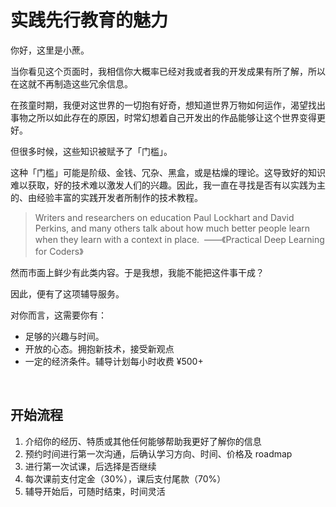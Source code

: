 
# 实践先行教育的魅力

你好，这里是小蔗。

当你看见这个页面时，我相信你大概率已经对我或者我的开发成果有所了解，所以在这就不再制造这些冗余信息。

在孩童时期，我便对这世界的一切抱有好奇，想知道世界万物如何运作，渴望找出事物之所以如此存在的原因，时常幻想着自己开发出的作品能够让这个世界变得更好。

但很多时候，这些知识被赋予了「门槛」。

这种「门槛」可能是阶级、金钱、冗杂、黑盒，或是枯燥的理论。这导致好的知识难以获取，好的技术难以激发人们的兴趣。因此，我一直在寻找是否有以实践为主的、由经验丰富的实践开发者所制作的技术教程。

> Writers and researchers on education Paul Lockhart and David Perkins, and many others talk about how much better people learn when they learn with a context in place. &nbsp;——《Practical Deep Learning for Coders》&nbsp;

然而市面上鲜少有此类内容。于是我想，我能不能把这件事干成？

因此，便有了这项辅导服务。

对你而言，这需要你有：

- 足够的兴趣与时间。
- 开放的心态。拥抱新技术，接受新观点
- 一定的经济条件。辅导计划每小时收费 ¥500+

<br/>

## 开始流程

1. 介绍你的经历、特质或其他任何能够帮助我更好了解你的信息
2. 预约时间进行第一次沟通，后确认学习方向、时间、价格及 roadmap
3. 进行第一次试课，后选择是否继续
4. 每次课前支付定金（30%），课后支付尾款（70%）
5. 辅导开始后，可随时结束，时间灵活